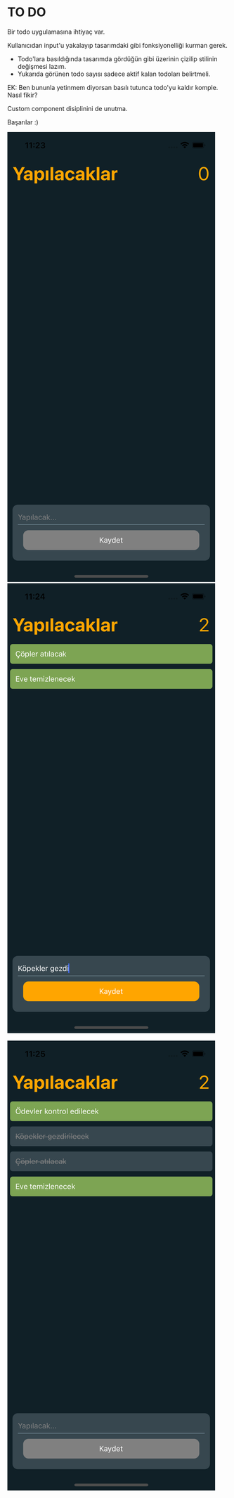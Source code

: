 # TO DO

Bir todo uygulamasına ihtiyaç var.

Kullanıcıdan input'u yakalayıp tasarımdaki gibi fonksiyonelliği kurman gerek.

- Todo'lara basıldığında tasarımda gördüğün gibi üzerinin çizilip stilinin değişmesi lazım.
- Yukarıda görünen todo sayısı sadece aktif kalan todoları belirtmeli.

EK: Ben bununla yetinmem diyorsan basılı tutunca todo'yu kaldır komple. Nasıl fikir?

Custom component disiplinini de unutma.

Başarılar :)


![todo_1](https://raw.githubusercontent.com/Kodluyoruz/taskforce/main/react-native/odev_2/figures/todo_1.png) ![todo_2](https://raw.githubusercontent.com/Kodluyoruz/taskforce/main/react-native/odev_2/figures/todo_2.png) 

![todo_3](https://raw.githubusercontent.com/Kodluyoruz/taskforce/main/react-native/odev_2/figures/todo_3.png)
